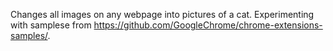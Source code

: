 Changes all images on any webpage into pictures of a cat. Experimenting with samplese from https://github.com/GoogleChrome/chrome-extensions-samples/.